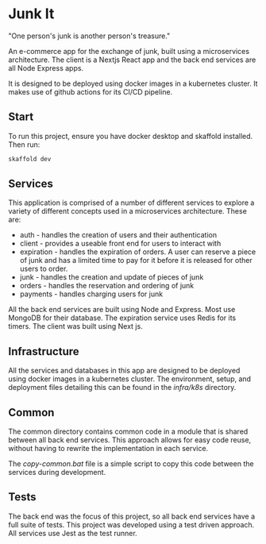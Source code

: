 # Junk It

"One person's junk is another person's treasure."

An e-commerce app for the exchange of junk, built using a
microservices architecture. The client is a Nextjs React app
and the back end services are all Node Express apps.

It is designed to be deployed using docker images in a kubernetes
cluster. It makes use of github actions for its CI/CD pipeline.

## Start

To run this project, ensure you have docker desktop and skaffold
installed. Then run:

```powershell
skaffold dev
```

## Services

This application is comprised of a number of different services
to explore a variety of different concepts used in a microservices
architecture. These are:

- auth - handles the creation of users and their authentication
- client - provides a useable front end for users to interact with
- expiration - handles the expiration of orders. A user can reserve
  a piece of junk and has a limited time to pay for it before it is
  released for other users to order.
- junk - handles the creation and update of pieces of junk
- orders - handles the reservation and ordering of junk
- payments - handles charging users for junk

All the back end services are built using Node and Express. Most use
MongoDB for their database. The expiration service uses Redis for
its timers. The client was built using Next js.

## Infrastructure

All the services and databases in this app are designed to be deployed
using docker images in a kubernetes cluster. The environment, setup,
and deployment files detailing this can be found in the _infra/k8s_
directory.

## Common

The common directory contains common code in a module that is shared
between all back end services. This approach allows for easy code
reuse, without having to rewrite the implementation in each service.

The _copy-common.bat_ file is a simple script to copy this code
between the services during development.

## Tests

The back end was the focus of this project, so all back end services
have a full suite of tests. This project was developed using a test
driven approach. All services use Jest as the test runner.
